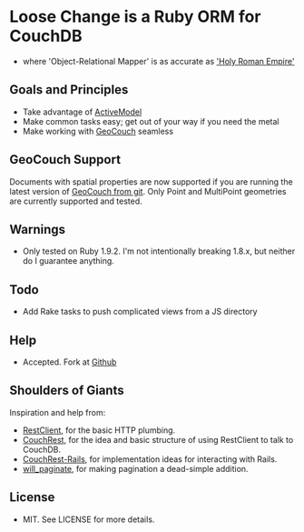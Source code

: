 # Loose Change is a Ruby ORM for CouchDB

* where 'Object-Relational Mapper' is as accurate as ['Holy Roman
Empire'](http://en.wikipedia.org/wiki/Holy_Roman_Empire#Analysis)

## Goals and Principles

* Take advantage of
  [ActiveModel](http://yehudakatz.com/2010/01/10/activemodel-make-any-ruby-object-feel-like-activerecord/)
* Make common tasks easy; get out of your way if you need the metal
* Make working with [GeoCouch](http://github.com/vmx/couchdb) seamless

## GeoCouch Support

Documents with spatial properties are now supported if you are running
the latest version of [GeoCouch from
git](http://github.com/vmx/couchdb).  Only Point and MultiPoint
geometries are currently supported and tested.

## Warnings

* Only tested on Ruby 1.9.2.  I'm not intentionally breaking 1.8.x, but neither do I guarantee anything.

## Todo

* Add Rake tasks to push complicated views from a JS directory

## Help

* Accepted. Fork at
  [Github](http://github.com/joshuamiller/loose_change)

## Shoulders of Giants

Inspiration and help from:

* [RestClient](http://github.com/archiloque/rest-client), for the
  basic HTTP plumbing.
* [CouchRest](http://github.com/couchrest/couchrest), for the idea and
  basic structure of using RestClient to talk to CouchDB.
* [CouchRest-Rails](http://github.com/hpoydar/couchrest-rails), for
  implementation ideas for interacting with Rails.
* [will_paginate](http://github.com/mislave/will_paginate), for making
  pagination a dead-simple addition.

## License

* MIT.  See LICENSE for more details.
